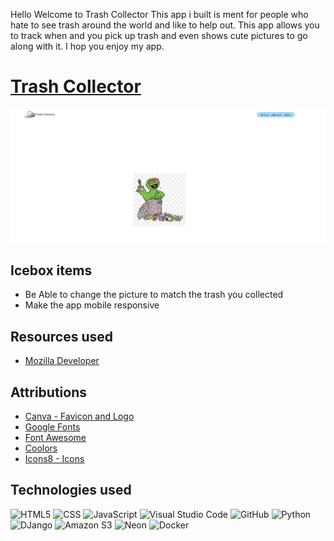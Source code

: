 Hello Welcome to Trash Collector This app i built is ment for people who hate to see trash around the world and like to help out. This app allows you to track when and you pick up trash and even shows cute pictures to go along with it. I hop you enjoy my app.

# [Trash Collector](https://trash-collector.fly.dev/)

![alt text](image.png)

## Icebox items 
- Be Able to change the picture to match the trash you collected
- Make the app mobile responsive

## Resources used 
- [Mozilla Developer](https://developer.mozilla.org/en-US/)
## Attributions 
- [Canva - Favicon and Logo](https://www.canva.com/)
- [Google Fonts](https://fonts.google.com/)
- [Font Awesome](https://fontawesome.com/)
- [Coolors](https://coolors.co/palettes/trending)
- [Icons8 - Icons](https://icons8.com/icon/set/create/group-ui)

## Technologies used 
![HTML5](https://img.shields.io/badge/html5-%23E34F26.svg?style=for-the-badge&logo=html5&logoColor=white)
![CSS](https://img.shields.io/badge/CSS-239120?&style=for-the-badge&logo=css3&logoColor=white)
![JavaScript](https://img.shields.io/badge/javascript-%23323330.svg?style=for-the-badge&logo=javascript&logoColor=%23F7DF1E)
![Visual Studio Code](https://img.shields.io/badge/Visual%20Studio%20Code-0078d7.svg?style=for-the-badge&logo=visual-studio-code&logoColor=white)
![GitHub](https://img.shields.io/badge/GitHub-100000?style=for-the-badge&logo=github&logoColor=white)
![Python](https://img.shields.io/badge/Python-3776AB?style=for-the-badge&logo=python&logoColor=white)
![DJango](https://img.shields.io/badge/Django-092E20?style=for-the-badge&logo=django&logoColor=white)
![Amazon S3](https://img.shields.io/badge/Amazon_AWS-FF9900?style=for-the-badge&logo=amazonaws&logoColor=white)
![Neon](https://img.shields.io/badge/PostgreSQL-316192?style=for-the-badge&logo=postgresql&logoColor=white)
![Docker](https://img.shields.io/badge/docker-%230db7ed.svg?style=for-the-badge&logo=docker&logoColor=white)

